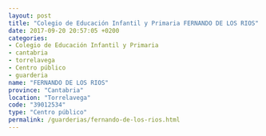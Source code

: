 ```yaml
---
layout: post
title: "Colegio de Educación Infantil y Primaria FERNANDO DE LOS RIOS"
date: 2017-09-20 20:57:05 +0200
categories:
- Colegio de Educación Infantil y Primaria
- cantabria
- torrelavega
- Centro público
- guarderia
name: "FERNANDO DE LOS RIOS"
province: "Cantabria"
location: "Torrelavega"
code: "39012534"
type: "Centro público"
permalink: /guarderias/fernando-de-los-rios.html
---
```

